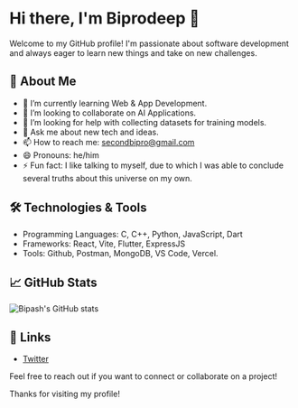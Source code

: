 # Hi there, I'm Biprodeep 👋

Welcome to my GitHub profile! I'm passionate about software development and always eager to learn new things and take on new challenges.

## 🚀 About Me
- 🌱 I’m currently learning Web & App Development.
- 👯 I’m looking to collaborate on AI Applications.
- 🤔 I’m looking for help with collecting datasets for training models.
- 💬 Ask me about new tech and ideas.
- 📫 How to reach me: secondbipro@gmail.com
- 😄 Pronouns: he/him
- ⚡ Fun fact: I like talking to myself, due to which I was able to conclude several truths about this universe on my own.

## 🛠️ Technologies & Tools
- Programming Languages: C, C++, Python, JavaScript, Dart
- Frameworks: React, Vite, Flutter, ExpressJS
- Tools: Github, Postman, MongoDB, VS Code, Vercel.

## 📈 GitHub Stats
![Bipash's GitHub stats](https://github-readme-stats.vercel.app/api?username=bipash25&show_icons=true&theme=radical)

## 🔗 Links
<!-- - [LinkedIn](your-linkedin-profile) -->
- [Twitter](your-twitter-profile)
<!-- - [Personal Website](your-personal-website) -->

<!-- ## 📝 Latest Blog Posts -->
<!-- BLOG-POST-LIST:START -->
<!-- BLOG-POST-LIST:END -->

Feel free to reach out if you want to connect or collaborate on a project!

Thanks for visiting my profile!
